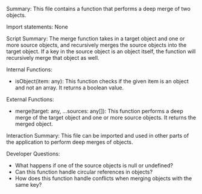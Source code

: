 Summary:
This file contains a function that performs a deep merge of two objects.

Import statements:
None

Script Summary:
The merge function takes in a target object and one or more source objects, and recursively merges the source objects into the target object. If a key in the source object is an object itself, the function will recursively merge that object as well.

Internal Functions:
- isObject(item: any): This function checks if the given item is an object and not an array. It returns a boolean value.

External Functions:
- merge(target: any, ...sources: any[]): This function performs a deep merge of the target object and one or more source objects. It returns the merged object.

Interaction Summary:
This file can be imported and used in other parts of the application to perform deep merges of objects.

Developer Questions:
- What happens if one of the source objects is null or undefined?
- Can this function handle circular references in objects?
- How does this function handle conflicts when merging objects with the same key?